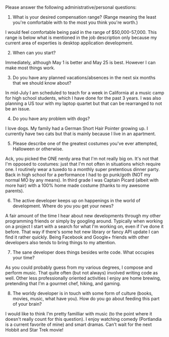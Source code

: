 Please answer the following administrative/personal questions:

1. What is your desired compensation range? (Range meaning the least you're comfortable with to the most you think you're worth.)

I would feel comfortable being paid in the range of $50,000-57,000. This range is below what is mentioned in the job description only because my current area of experties is desktop application development.

2. When can you start?

Immediately, although May 1 is better and May 25 is best. However I can make most things work.

3. Do you have any planned vacations/absences in the next six months that we should know about?

In mid-July I am scheduled to teach for a week in California at a music camp for high school students, which I have done for the past 3 years. I was also planning a US tour with my laptop quartet but that can be rearranged to not be an issue.

4. Do you have any problem with dogs?

I love dogs. My family had a German Short Hair Pointer growing up. I currently have two cats but that is mainly because I live in an apartment.

5. Please describe one of the greatest costumes you've ever attempted, Halloween or otherwise.

Ack, you picked the ONE nerdy area that I'm not really big on. It's not that I'm opposed to costumes: just that I'm not often in situations which require one. I routinely wear a tuxedo to a monthly super pretentious dinner party. Back in high school for a performance I had to go punk/goth (NOT my normal MO by any means). In third grade I was Captain Picard (albeit with more hair) with a 100% home made costume (thanks to my awesome parents).

6. The active developer keeps up on happenings in the world of development. Where do you you get your news?

A fair amount of the time I hear about new developments through my other programming friends or simply by googling around. Typically when working on a project I start with a search for what I'm working on, even if I've done it before. That way if there's some hot new library or fancy API update I can find it rather quickly. Being Facebook and Google+ friends with other developers also tends to bring things to my attention.

7. The sane developer does things besides write code. What occupies your time?

As you could probably guess from my various degrees, I compose and perform music. That quite often (but not always) involved writing code as well. Other less professionally oriented activities I enjoy are home brewing, pretending that I'm a gourmet chef, hiking, and gaming.

8. The worldy developer is in touch with some form of culture (books, movies, music, what have you). How do you go about feeding this part of your brain?

I would like to think I'm pretty familliar with music (to the point where it doesn't really count for this question). I enjoy watching comedy (Portlandia is a current favorite of mine) and smart dramas. Can't wait for the next Hobbit and Star Trek movie!